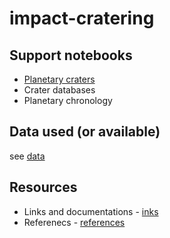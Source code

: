 # impact-cratering

## Support notebooks

* [Planetary craters](data/planetary_craters.ipynb)
* Crater databases
* Planetary chronology


## Data used (or available)

see [data](./data/README.md)

## Resources

* Links and documentations - [inks](links.md)
* Referenecs - [references](references.md)
